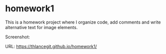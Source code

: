 # homework1
This is a homework project where I organize code, add comments and write alternative text for image elements. 

Screenshot:<a href="./Screenshot.jpg"></a>

URL: https://thlancegit.github.io/homework1/
